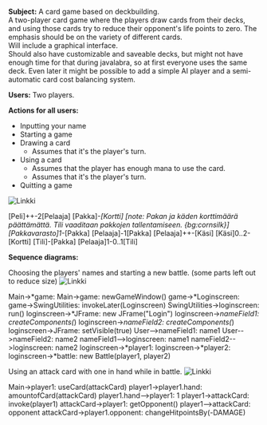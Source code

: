 **Subject:** A card game based on deckbuilding.  
A two-player card game where the players draw cards from their decks, and using
those cards try to reduce their opponent's life points to zero. The emphasis
should be on the variety of different cards.  
Will include a graphical interface.  
Should also have customizable and saveable decks, but might not have enough time for that during javalabra, so at first everyone uses the same deck.
Even later it might be possible to add a simple AI player and a semi-automatic card cost balancing system.

**Users:** Two players.

**Actions for all users:**

- Inputting your name
- Starting a game
- Drawing a card
  - Assumes that it's the player's turn.
- Using a card
  - Assumes that the player has enough mana to use the card.
  - Assumes that it's the player's turn.
- Quitting a game

![Linkki](http://yuml.me/da47c427)

[Peli]++-2[Pelaaja]
[Pakka]*-[Kortti]
[note: Pakan ja käden korttimäärä päättämättä. Tili vaaditaan pakkojen tallentamiseen. {bg:cornsilk}] 
[Pakkavarasto]1-*[Pakka]
 [Pelaaja]-1[Pakka]
 [Pelaaja]++-[Käsi] 
[Käsi]0..2-[Kortti]
[Tili]-[Pakka] 
[Pelaaja]1-0..1[Tili] 

**Sequence diagrams:**

Choosing the players' names and starting a new battle. (some parts left out to reduce size)
![Linkki](https://www.websequencediagrams.com/cgi-bin/cdraw?lz=TWFpbi0-KmdhbWU6CgAHBgAHBSBuZXdHYW1lV2luZG93KCkKZ2FtZS0-KkxvZ2luc2NyZWVuOgANB1N3aW5nVXRpbGl0aWVzOiBpbnZva2VMYXRlcigAJAspCgAbDi0-bABBCyBydW4oKQoACAstPipKRnIAgQQIIAAGBigiAHwFIgAaEG5hbWVGaWVsZDE6IGNyZWF0ZUNvbXBvbmVudHMoKgAVGTIACyMAfQhzZXRWaXNpYmxlKHRydWUpClVzZXItLT4AbwxuYW1lMQAIETIAEwYyCgCBHAotAIFvDwAzBgCBDgoADBQyAIIPD3BsYXllcjE6AAIVMgAHEGJhdHRsAIJFB0IABwUoADoHLCAALAcp&s=default)

Main->*game:
Main->game: newGameWindow()
game->*Loginscreen:
game->SwingUtilities: invokeLater(Loginscreen)
SwingUtilities->loginscreen: run()
loginscreen->*JFrame: new JFrame("Login")
loginscreen->*nameField1: createComponents(*)
loginscreen->*nameField2: createComponents(*)
loginscreen->JFrame: setVisible(true)
User-->nameField1: name1
User-->nameField2: name2
nameField1-->loginscreen: name1
nameField2-->loginscreen: name2
loginscreen->*player1:
loginscreen->*player2:
loginscreen->*battle: new Battle(player1, player2)

Using an attack card with one in hand while in battle.
![Linkki](https://www.websequencediagrams.com/cgi-bin/cdraw?lz=TWFpbi0-cGxheWVyMTogdXNlQ2FyZChhdHRhY2tDYXJkKQoAFgcAHQkuaGFuZDogYW1vdW50b2YAGBgAIgUtAFELMQBACgBVCjogaW52b2tlKAB8BykKAHEKAIENC2dldE9wcG9uZW50KACBCAoAOw5vABoHAC4ULgAVCDogY2hhbmdlSGl0cG9pbnRzQnkoLURBTUFHRSkK&s=default)

Main->player1: useCard(attackCard)
player1->player1.hand: amountofCard(attackCard)
player1.hand-->player1: 1
player1->attackCard: invoke(player1)
attackCard->player1: getOpponent()
player1-->attackCard: opponent
attackCard->player1.opponent: changeHitpointsBy(-DAMAGE)
